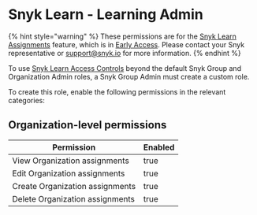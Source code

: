 # Snyk Learn - Learning Admin

{% hint style="warning" %}
These permissions are for the [Snyk Learn Assignments](../../../getting-started/snyk-learn/snyk-learn-reports-and-assignments.md#assignments) feature, which is in [Early Access](../../../getting-started/snyk-release-process.md#early-access). Please contact your Snyk representative or support@snyk.io for more information.&#x20;
{% endhint %}

To use [Snyk Learn Access Controls](../../../getting-started/snyk-learn/snyk-learn-access-controls.md) beyond the default Snyk Group and Organization Admin roles, a Snyk Group Admin must create a custom role.

To create this role, enable the following permissions in the relevant categories:

## Organization-level permissions

<table><thead><tr><th>Permission</th><th data-type="checkbox">Enabled</th></tr></thead><tbody><tr><td>View Organization assignments</td><td>true</td></tr><tr><td>Edit Organization assignments</td><td>true</td></tr><tr><td>Create Organization assignments</td><td>true</td></tr><tr><td>Delete Organization assignments</td><td>true</td></tr></tbody></table>
